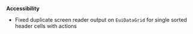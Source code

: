 **Accessibility**

- Fixed duplicate screen reader output on `EuiDataGrid` for single sorted header cells with actions
